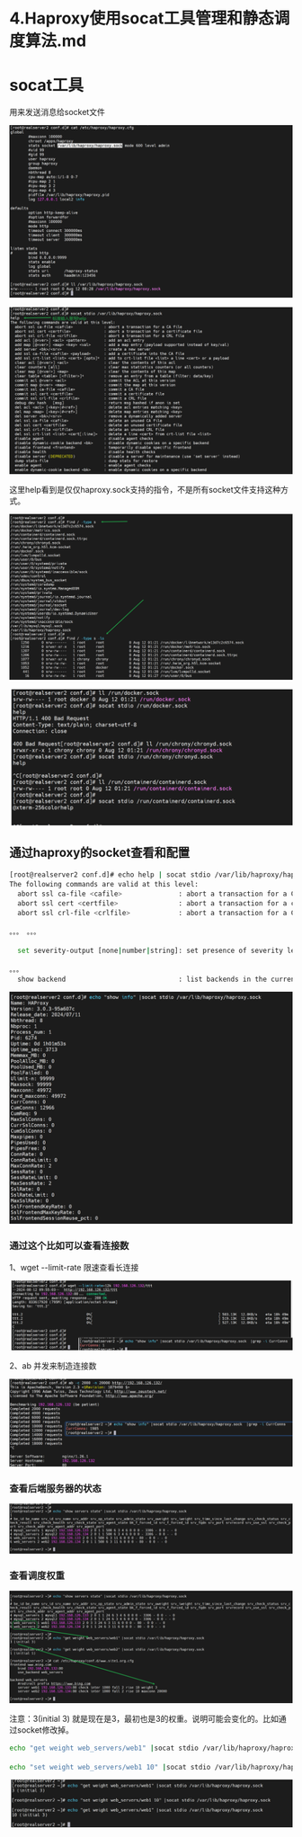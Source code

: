 # 4.Haproxy使用socat工具管理和静态调度算法.md



# socat工具

用来发送消息给socket文件

![image-20240812165740216](4.Haproxy使用socat工具管理和静态调度算法.assets/image-20240812165740216.png)



![image-20240812165932352](4.Haproxy使用socat工具管理和静态调度算法.assets/image-20240812165932352.png)

这里help看到是仅仅haproxy.sock支持的指令，不是所有socket文件支持这种方式。



![image-20240812170601374](4.Haproxy使用socat工具管理和静态调度算法.assets/image-20240812170601374.png)



![image-20240812170758118](4.Haproxy使用socat工具管理和静态调度算法.assets/image-20240812170758118.png)

## 通过haproxy的socket查看和配置

```bash
[root@realserver2 conf.d]# echo help | socat stdio /var/lib/haproxy/haproxy.sock
The following commands are valid at this level:
  abort ssl ca-file <cafile>              : abort a transaction for a CA file
  abort ssl cert <certfile>               : abort a transaction for a certificate file
  abort ssl crl-file <crlfile>            : abort a transaction for a CRL file

。。。 。。。

  set severity-output [none|number|string]: set presence of severity level in feedback information

。。。
  show backend                            : list backends in the current running config

```



![image-20240812173242635](4.Haproxy使用socat工具管理和静态调度算法.assets/image-20240812173242635.png)

### 通过这个比如可以查看连接数

1、wget --limit-rate 限速查看长连接

![image-20240812175629310](4.Haproxy使用socat工具管理和静态调度算法.assets/image-20240812175629310.png)

2、ab 并发来制造连接数

![image-20240812175728541](4.Haproxy使用socat工具管理和静态调度算法.assets/image-20240812175728541.png)



### **查看后端服务器的状态**

![image-20240812175930865](4.Haproxy使用socat工具管理和静态调度算法.assets/image-20240812175930865.png)



### 查看调度权重

![image-20240812180611956](4.Haproxy使用socat工具管理和静态调度算法.assets/image-20240812180611956.png)

注意：3(initial 3) 就是现在是3，最初也是3的权重。说明可能会变化的。比如通过socket修改掉。



```bash
echo "get weight web_servers/web1" |socat stdio /var/lib/haproxy/haproxy.sock

echo "set weight web_servers/web1 10" |socat stdio /var/lib/haproxy/haproxy.sock
```

![image-20240812181039155](4.Haproxy使用socat工具管理和静态调度算法.assets/image-20240812181039155.png)






